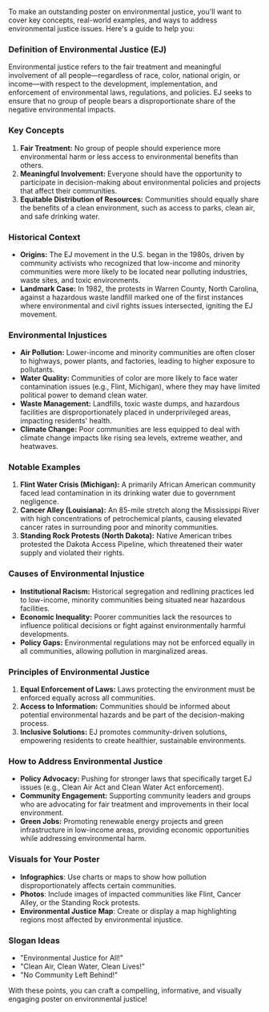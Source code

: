 To make an outstanding poster on environmental justice, you'll want to cover key concepts, real-world examples, and ways to address environmental justice issues. Here's a guide to help you:

### **Definition of Environmental Justice (EJ)**
Environmental justice refers to the fair treatment and meaningful involvement of all people—regardless of race, color, national origin, or income—with respect to the development, implementation, and enforcement of environmental laws, regulations, and policies. EJ seeks to ensure that no group of people bears a disproportionate share of the negative environmental impacts.

### **Key Concepts**
1. **Fair Treatment:** No group of people should experience more environmental harm or less access to environmental benefits than others.
2. **Meaningful Involvement:** Everyone should have the opportunity to participate in decision-making about environmental policies and projects that affect their communities.
3. **Equitable Distribution of Resources:** Communities should equally share the benefits of a clean environment, such as access to parks, clean air, and safe drinking water.

### **Historical Context**
- **Origins:** The EJ movement in the U.S. began in the 1980s, driven by community activists who recognized that low-income and minority communities were more likely to be located near polluting industries, waste sites, and toxic environments.
- **Landmark Case:** In 1982, the protests in Warren County, North Carolina, against a hazardous waste landfill marked one of the first instances where environmental and civil rights issues intersected, igniting the EJ movement.

### **Environmental Injustices**
- **Air Pollution:** Lower-income and minority communities are often closer to highways, power plants, and factories, leading to higher exposure to pollutants.
- **Water Quality:** Communities of color are more likely to face water contamination issues (e.g., Flint, Michigan), where they may have limited political power to demand clean water.
- **Waste Management:** Landfills, toxic waste dumps, and hazardous facilities are disproportionately placed in underprivileged areas, impacting residents' health.
- **Climate Change:** Poor communities are less equipped to deal with climate change impacts like rising sea levels, extreme weather, and heatwaves.

### **Notable Examples**
1. **Flint Water Crisis (Michigan):** A primarily African American community faced lead contamination in its drinking water due to government negligence.
2. **Cancer Alley (Louisiana):** An 85-mile stretch along the Mississippi River with high concentrations of petrochemical plants, causing elevated cancer rates in surrounding poor and minority communities.
3. **Standing Rock Protests (North Dakota):** Native American tribes protested the Dakota Access Pipeline, which threatened their water supply and violated their rights.

### **Causes of Environmental Injustice**
- **Institutional Racism:** Historical segregation and redlining practices led to low-income, minority communities being situated near hazardous facilities.
- **Economic Inequality:** Poorer communities lack the resources to influence political decisions or fight against environmentally harmful developments.
- **Policy Gaps:** Environmental regulations may not be enforced equally in all communities, allowing pollution in marginalized areas.

### **Principles of Environmental Justice**
1. **Equal Enforcement of Laws:** Laws protecting the environment must be enforced equally across all communities.
2. **Access to Information:** Communities should be informed about potential environmental hazards and be part of the decision-making process.
3. **Inclusive Solutions:** EJ promotes community-driven solutions, empowering residents to create healthier, sustainable environments.

### **How to Address Environmental Justice**
- **Policy Advocacy:** Pushing for stronger laws that specifically target EJ issues (e.g., Clean Air Act and Clean Water Act enforcement).
- **Community Engagement:** Supporting community leaders and groups who are advocating for fair treatment and improvements in their local environment.
- **Green Jobs:** Promoting renewable energy projects and green infrastructure in low-income areas, providing economic opportunities while addressing environmental harm.

### **Visuals for Your Poster**
- **Infographics**: Use charts or maps to show how pollution disproportionately affects certain communities.
- **Photos**: Include images of impacted communities like Flint, Cancer Alley, or the Standing Rock protests.
- **Environmental Justice Map**: Create or display a map highlighting regions most affected by environmental injustice.
  
### **Slogan Ideas**
- "Environmental Justice for All!"
- "Clean Air, Clean Water, Clean Lives!"
- "No Community Left Behind!"

With these points, you can craft a compelling, informative, and visually engaging poster on environmental justice!